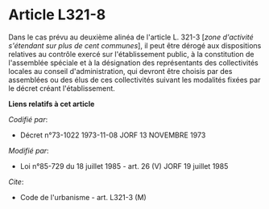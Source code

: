 # Article L321-8

Dans le cas prévu au deuxième alinéa de l'article L. 321-3 [*zone d'activité s'étendant sur plus de cent communes*], il peut
être dérogé aux dispositions relatives au contrôle exercé sur l'établissement public, à la constitution de l'assemblée
spéciale et à la désignation des représentants des collectivités locales au conseil d'administration, qui devront être
choisis par des assemblées ou des élus de ces collectivités suivant les modalités fixées par le décret créant
l'établissement.

**Liens relatifs à cet article**

_Codifié par_:

  - Décret n°73-1022 1973-11-08 JORF 13 NOVEMBRE 1973

_Modifié par_:

  - Loi n°85-729 du 18 juillet 1985 - art. 26 (V) JORF 19 juillet 1985

_Cite_:

  - Code de l'urbanisme - art. L321-3 (M)
